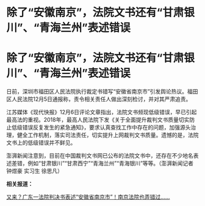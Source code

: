 # 除了“安徽南京”，法院文书还有“甘肃银川”、“青海兰州”表述错误

# 除了“安徽南京”，法院文书还有“甘肃银川”、“青海兰州”表述错误

日前，深圳市福田区人民法院执行裁定书错写“安徽省南京市”引发舆论热议。福田区人民法院12月5日通报称，责令相关责任人做出深刻检讨，并对其严肃追责。

江苏媒体《现代快报》12月6日评论文章指出，法院文书频现低级错误，早已引起最高法的重视。2018年，最高人民法院下发《关于全面提升裁判文书质量切实防止低级错误反复发生的紧急通知》，要求认真查找工作中存在的问题，加强源头治理，健全工作机制，落实司法责任，切实提升上网裁判文书质量。遗憾的是，法院文书上的低级错误并不鲜见。

澎湃新闻注意到，目前在中国裁判文书网已公布的法院文书中，还存在不少地名表述差错，例如“甘肃银川”“甘肃西宁”“青海兰州”“青海银川”等等。（澎湃新闻记者
钟煜豪 实习生 徐思凡）

**相关报道：**

[又来？广东一法院判决书表述“安徽省南京市”！南京法院也弄错过……
](https://news.qq.com/rain/a/20231205A054TI00)

